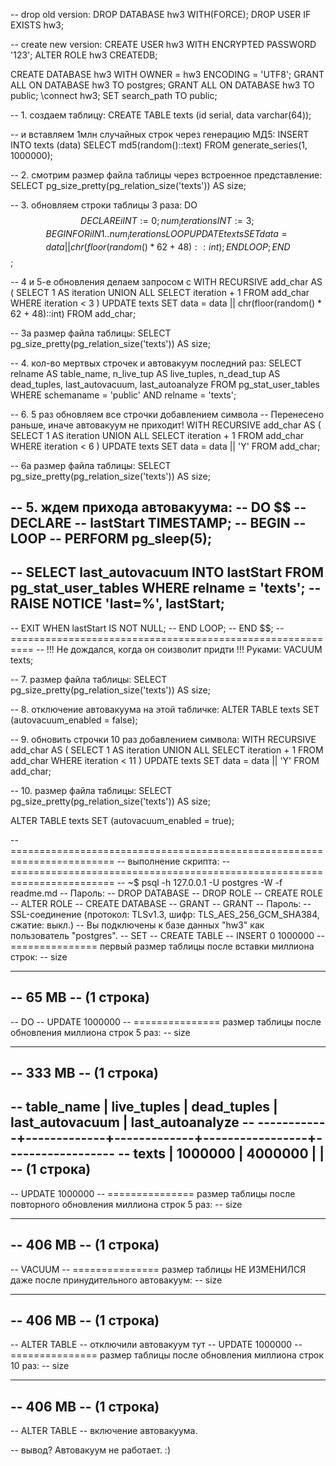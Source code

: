 -- drop old version:
DROP DATABASE hw3 WITH(FORCE);
DROP USER IF EXISTS hw3;

-- create new version:
CREATE USER hw3 WITH ENCRYPTED PASSWORD '123';
ALTER ROLE hw3 CREATEDB;

CREATE DATABASE hw3 WITH OWNER = hw3 ENCODING = 'UTF8';
GRANT ALL ON DATABASE hw3 TO postgres;
GRANT ALL ON DATABASE hw3 TO public;
\connect hw3;
SET search_path TO public;

-- 1. создаем таблицу:
CREATE TABLE texts (id serial, data varchar(64));

-- и вставляем 1млн случайных строк через генерацию МД5:
INSERT INTO texts (data) SELECT md5(random()::text) FROM generate_series(1, 1000000);

-- 2. смотрим размер файла таблицы через встроенное представление:
SELECT pg_size_pretty(pg_relation_size('texts')) AS size;

-- 3. обновляем строки таблицы 3 раза:
DO $$
DECLARE
    i INT := 0;
    num_iterations INT := 3;
BEGIN
    FOR i IN 1..num_iterations LOOP
        UPDATE texts
        SET data = data || chr(floor(random() * 62 + 48)::int);
    END LOOP;
END $$;

-- 4 и 5-е обновления делаем запросом с
WITH RECURSIVE add_char AS (
    SELECT 1 AS iteration
    UNION ALL
    SELECT iteration + 1
    FROM add_char
    WHERE iteration < 3
)
UPDATE texts
SET data = data || chr(floor(random() * 62 + 48)::int)
FROM add_char;

-- 3a размер файла таблицы:
SELECT pg_size_pretty(pg_relation_size('texts')) AS size;

-- 4. кол-во мертвых строчек и автовакуум последний раз:
SELECT
    relname AS table_name, 
    n_live_tup AS live_tuples,
    n_dead_tup AS dead_tuples,
    last_autovacuum, 
    last_autoanalyze
FROM 
    pg_stat_user_tables
WHERE 
    schemaname = 'public' AND relname = 'texts';

-- 6. 5 раз обновляем все строчки добавлением символа
-- Перенесено раньше, иначе автовакуум не приходит!
WITH RECURSIVE add_char AS (
    SELECT 1 AS iteration
    UNION ALL
    SELECT iteration + 1
    FROM add_char
    WHERE iteration < 6
)
UPDATE texts SET data = data || 'Y' FROM add_char;

-- 6a размер файла таблицы:
SELECT pg_size_pretty(pg_relation_size('texts')) AS size;

-- 5. ждем прихода автовакуума:
-- DO $$
-- DECLARE
--     lastStart TIMESTAMP;
-- BEGIN
--     LOOP
--         PERFORM pg_sleep(5);
-- 
--         SELECT last_autovacuum INTO lastStart FROM pg_stat_user_tables WHERE relname = 'texts';
--         RAISE NOTICE 'last=%', lastStart;
-- 
--         EXIT WHEN lastStart IS NOT NULL;
--     END LOOP;
-- END $$;
-- ==========================================================
-- !!! Не дождался, когда он соизволит придти !!! Руками:
VACUUM texts;

-- 7. размер файла таблицы:
SELECT pg_size_pretty(pg_relation_size('texts')) AS size;

-- 8. отключение автовакуума на этой табличке:
ALTER TABLE texts SET (autovacuum_enabled = false);

-- 9. обновить строчки 10 раз добавлением символа:
WITH RECURSIVE add_char AS (
    SELECT 1 AS iteration
    UNION ALL
    SELECT iteration + 1
    FROM add_char
    WHERE iteration < 11
)
UPDATE texts SET data = data || 'Y' FROM add_char;

-- 10. размер файла таблицы:
SELECT pg_size_pretty(pg_relation_size('texts')) AS size;

ALTER TABLE texts SET (autovacuum_enabled = true);

-- ========================================================================
-- выполнение скрипта:
-- ========================================================================
-- ~$ psql -h 127.0.0.1 -U postgres -W -f readme.md
-- Пароль: 
-- DROP DATABASE
-- DROP ROLE
-- CREATE ROLE
-- ALTER ROLE
-- CREATE DATABASE
-- GRANT
-- GRANT
-- Пароль: 
-- SSL-соединение (протокол: TLSv1.3, шифр: TLS_AES_256_GCM_SHA384, сжатие: выкл.)
-- Вы подключены к базе данных "hw3" как пользователь "postgres".
-- SET
-- CREATE TABLE
-- INSERT 0 1000000
-- =============== первый размер таблицы после вставки миллиона строк:
--  size   
-- -------
--  65 MB
-- (1 строка)
-- 
-- DO
-- UPDATE 1000000
-- =============== размер таблицы после обновления миллиона строк 5 раз:
--   size  
-- --------
--  333 MB
-- (1 строка)
-- 
--  table_name | live_tuples | dead_tuples | last_autovacuum | last_autoanalyze 
-- ------------+-------------+-------------+-----------------+------------------
--  texts      |     1000000 |     4000000 |                 | 
-- (1 строка)
-- 
-- UPDATE 1000000
-- =============== размер таблицы после повторного обновления миллиона строк 5 раз:
--   size  
-- --------
--  406 MB
-- (1 строка)
-- 
-- VACUUM
-- =============== размер таблицы НЕ ИЗМЕНИЛСЯ даже после принудительного автовакуум:
--   size  
-- --------
--  406 MB
-- (1 строка)
-- 
-- ALTER TABLE -- отключили автовакуум тут
-- UPDATE 1000000
-- =============== размер таблицы после обновления миллиона строк 10 раз:
--   size  
-- --------
--  406 MB
-- (1 строка)
-- 
-- ALTER TABLE -- включение автовакуума.

-- вывод? Автовакуум не работает. :)
